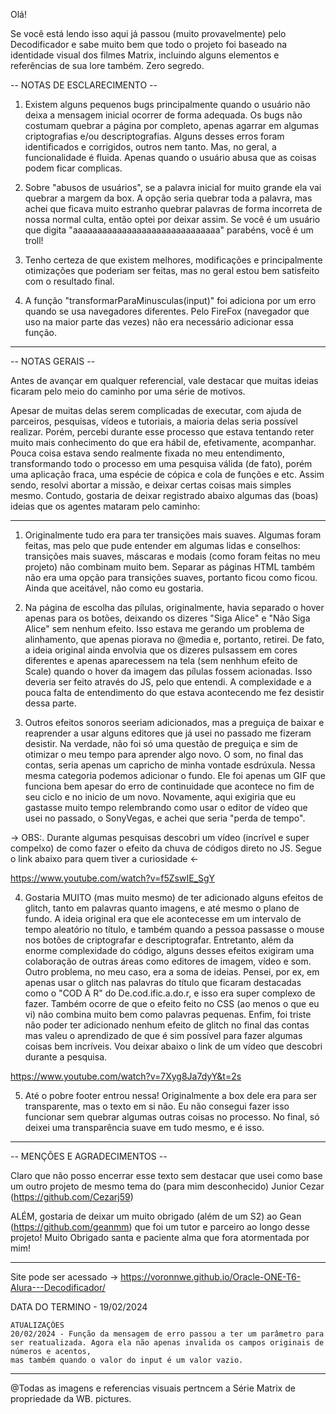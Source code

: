 
Olá!

Se você está lendo isso aqui já passou (muito provavelmente) pelo Decodificador e sabe muito bem que todo o projeto foi baseado na identidade visual dos filmes Matrix, incluindo alguns elementos e referências de sua lore também.
Zero segredo.


-- NOTAS DE ESCLARECIMENTO --

1. Existem alguns pequenos bugs principalmente quando o usuário não deixa a mensagem inicial ocorrer de forma adequada. Os bugs não costumam quebrar a página por completo, apenas agarrar em algumas criptografias e/ou descriptografias. Alguns desses erros foram identificados e corrigidos, outros nem tanto. Mas, no geral, a funcionalidade é fluida. Apenas quando o usuário abusa que as coisas podem ficar complicas.

2. Sobre "abusos de usuários", se a palavra inicial  for muito grande ela vai quebrar a margem da box. A opção seria quebrar toda a palavra, mas achei que ficava muito estranho quebrar palavras de forma incorreta de nossa normal culta, então optei por deixar assim. Se você é um usuário que digita "aaaaaaaaaaaaaaaaaaaaaaaaaaaaaa" parabéns, você é um troll!

3. Tenho certeza de que existem melhores, modificações e principalmente otimizações que poderiam ser feitas, mas no geral estou bem satisfeito com o resultado final.

4. A função "transformarParaMinusculas(input)" foi adiciona por um erro quando se usa navegadores diferentes. Pelo FireFox (navegador que uso na maior parte das vezes) não era necessário adicionar essa função.

------------------------------------------------------------------------------------------------


-- NOTAS GERAIS --

Antes de avançar em qualquer referencial, vale destacar que muitas ideias ficaram pelo meio do caminho por uma série de motivos.

Apesar de muitas delas serem complicadas de executar, com ajuda de parceiros, pesquisas, vídeos e tutoriais, a maioria delas seria possível realizar. 
Porém, percebi durante esse processo que estava tentando reter muito mais conhecimento do que era hábil de, efetivamente, acompanhar. Pouca coisa estava sendo realmente fixada no meu entendimento, transformando todo o processo em uma pesquisa válida (de fato), porém uma aplicação fraca, uma espécie de cópica e cola de funções e etc.
Assim sendo, resolvi abortar a missão, e deixar certas coisas mais simples mesmo.
Contudo, gostaria de deixar registrado abaixo algumas das (boas) ideias que os agentes mataram pelo caminho: 

---

1. Originalmente tudo era para ter transições mais suaves. Algumas foram feitas, mas pelo que pude entender em algumas lidas e conselhos: transições mais suaves, máscaras e modais (como foram feitas no meu projeto) não combinam muito bem. Separar as páginas HTML também não era uma opção para transições suaves, portanto ficou como ficou. Ainda que aceitável, não como eu gostaria.

2. Na página de escolha das pílulas, originalmente, havia separado o hover apenas para os botões, deixando os dizeres "Siga Alice" e "Não Siga Alice" sem nenhum efeito. Isso estava me gerando um problema de alinhamento, que apenas piorava no @media e, portanto, retirei. De fato, a ideia original ainda envolvia que os dizeres pulsassem em cores diferentes e apenas aparecessem na tela (sem nenhhum efeito de Scale) quando o hover da imagem das pílulas fossem acionadas. Isso deveria ser feito através do JS, pelo que entendi. A complexidade e a pouca falta de entendimento do que estava acontecendo me fez desistir dessa parte.

3. Outros efeitos sonoros seeriam adicionados, mas a preguiça de baixar e reaprender a usar alguns editores que já usei no passado me fizeram desistir. Na verdade, não foi só uma questão de preguiça e sim de otimizar o meu tempo para aprender algo novo. O som, no final das contas, seria apenas um capricho de minha vontade esdrúxula. Nessa mesma categoria podemos adicionar o fundo. Ele foi apenas um GIF que funciona bem apesar do erro de continuidade que acontece no fim de seu ciclo e no inicio de um novo. Novamente, aqui exigiria que eu gastasse muito tempo relembrando como usar o editor de vídeo que usei no passado, o SonyVegas, e achei que seria "perda de tempo".

-> OBS:. Durante algumas pesquisas descobri um vídeo (incrível e super compelxo) de como fazer o efeito da chuva de códigos direto no JS. Segue o link abaixo para quem tiver a curiosidade <-

https://www.youtube.com/watch?v=f5ZswIE_SgY


4. Gostaria MUITO (mas muito mesmo) de ter adicionado alguns efeitos de glitch, tanto em palavras quanto imagens, e até mesmo o plano de fundo. A ideia original era que ele acontecesse em um intervalo de tempo aleatório no título, e também quando a pessoa passasse o mouse nos botões de criptografar e descriptografar. Entretanto, além da enorme complexidade do código, alguns desses efeitos exigiram uma colaboração de outras áreas como editores de imagem, vídeo e som. Outro problema, no meu caso, era a soma de ideias. Pensei, por ex, em apenas usar o glitch nas palavras do título que ficaram destacadas como o "COD A R" do De.cod.ific.a.do.r, e isso era super complexo de fazer. Também ocorre de que o efeito feito no CSS (ao menos o que eu vi) não combina muito bem como palavras pequenas. Enfim, foi triste não poder ter adicionado nenhum efeito de glitch no final das contas mas valeu o aprendizado de que é sim possível para fazer algumas coisas bem incríveis. Vou deixar abaixo o link de um vídeo que descobri durante a pesquisa.

https://www.youtube.com/watch?v=7Xyg8Ja7dyY&t=2s


5. Até o pobre footer entrou nessa! Originalmente a box dele era para ser transparente, mas o texto em si não. Eu não consegui fazer isso funcionar sem quebrar algumas outras coisas no processo. No final, só deixei uma transparência suave em tudo mesmo, e é isso.

------------------------------------------------------------------------------------------------


-- MENÇÕES E AGRADECIMENTOS --

Claro que não posso encerrar esse texto sem destacar que usei como base um outro projeto de mesmo tema do (para mim desconhecido) Junior Cezar (https://github.com/Cezarj59)

ALÉM, gostaria de deixar um muito obrigado (além de um S2) ao Gean (https://github.com/geanmm) que foi um tutor e parceiro ao longo desse projeto!
Muito Obrigado santa e paciente alma que fora atormentada por mim!

------------------------------------------------------------------------------------------------
Site pode ser acessado -> https://voronnwe.github.io/Oracle-ONE-T6-Alura---Decodificador/

DATA DO TERMINO - 19/02/2024


    ATUALIZAÇÔES 
    20/02/2024 - Função da mensagem de erro passou a ter um parâmetro para ser reatualizada. Agora ela não apenas invalida os campos originais de números e acentos,
    mas também quando o valor do input é um valor vazio.


------------------------------------------------------------------------------------------------

@Todas as imagens e referencias visuais pertncem a Série Matrix de propriedade da WB. pictures.
